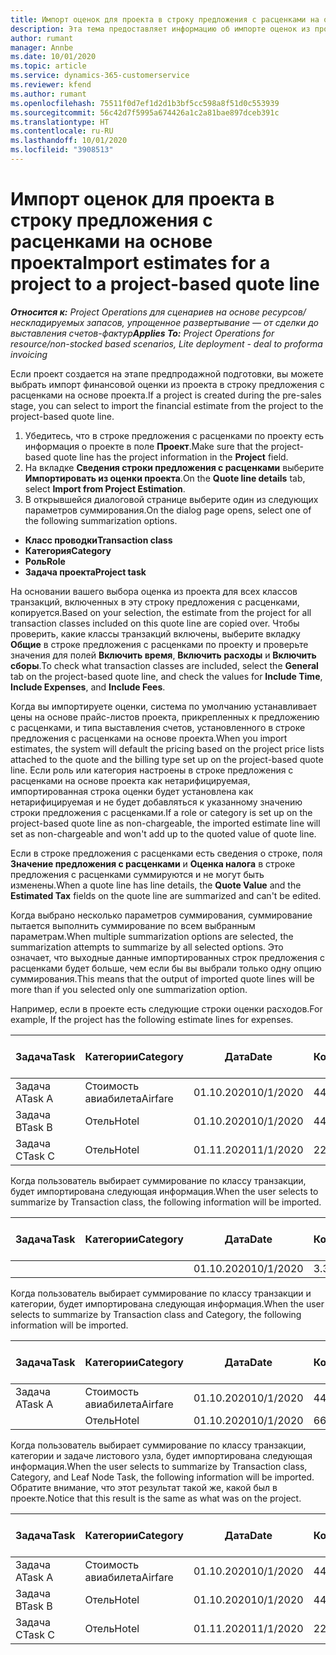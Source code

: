 ```yaml
---
title: Импорт оценок для проекта в строку предложения с расценками на основе проекта
description: Эта тема предоставляет информацию об импорте оценок из проекта в строку предложения с расценками.
author: rumant
manager: Annbe
ms.date: 10/01/2020
ms.topic: article
ms.service: dynamics-365-customerservice
ms.reviewer: kfend
ms.author: rumant
ms.openlocfilehash: 75511f0d7ef1d2d1b3bf5cc598a8f51d0c553939
ms.sourcegitcommit: 56c42d7f5995a674426a1c2a81bae897dceb391c
ms.translationtype: HT
ms.contentlocale: ru-RU
ms.lasthandoff: 10/01/2020
ms.locfileid: "3908513"
---
```

# <a name="import-estimates-for-a-project-to-a-project-based-quote-line"></a><span data-ttu-id="a30aa-103">Импорт оценок для проекта в строку предложения с расценками на основе проекта</span><span class="sxs-lookup"><span data-stu-id="a30aa-103">Import estimates for a project to a project-based quote line</span></span>

<span data-ttu-id="a30aa-104">_**Относится к:** Project Operations для сценариев на основе ресурсов/нескладируемых запасов, упрощенное развертывание — от сделки до выставления счетов-фактур_</span><span class="sxs-lookup"><span data-stu-id="a30aa-104">_**Applies To:** Project Operations for resource/non-stocked based scenarios, Lite deployment - deal to proforma invoicing_</span></span>


<span data-ttu-id="a30aa-105">Если проект создается на этапе предпродажной подготовки, вы можете выбрать импорт финансовой оценки из проекта в строку предложения с расценками на основе проекта.</span><span class="sxs-lookup"><span data-stu-id="a30aa-105">If a project is created during the pre-sales stage, you can select to import the financial estimate from the project to the project-based quote line.</span></span>

1. <span data-ttu-id="a30aa-106">Убедитесь, что в строке предложения с расценками по проекту есть информация о проекте в поле **Проект**.</span><span class="sxs-lookup"><span data-stu-id="a30aa-106">Make sure that the project-based quote line has the project information in the **Project** field.</span></span>
2. <span data-ttu-id="a30aa-107">На вкладке **Сведения строки предложения с расценками** выберите **Импортировать из оценки проекта**.</span><span class="sxs-lookup"><span data-stu-id="a30aa-107">On the **Quote line details** tab, select **Import from Project Estimation**.</span></span>
3. <span data-ttu-id="a30aa-108">В открывшейся диалоговой странице выберите один из следующих параметров суммирования.</span><span class="sxs-lookup"><span data-stu-id="a30aa-108">On the dialog page opens, select one of the following summarization options.</span></span>

  - <span data-ttu-id="a30aa-109">**Класс проводки**</span><span class="sxs-lookup"><span data-stu-id="a30aa-109">**Transaction class**</span></span>
  - <span data-ttu-id="a30aa-110">**Категория**</span><span class="sxs-lookup"><span data-stu-id="a30aa-110">**Category**</span></span>
  - <span data-ttu-id="a30aa-111">**Роль**</span><span class="sxs-lookup"><span data-stu-id="a30aa-111">**Role**</span></span> 
  - <span data-ttu-id="a30aa-112">**Задача проекта**</span><span class="sxs-lookup"><span data-stu-id="a30aa-112">**Project task**</span></span>

<span data-ttu-id="a30aa-113">На основании вашего выбора оценка из проекта для всех классов транзакций, включенных в эту строку предложения с расценками, копируется.</span><span class="sxs-lookup"><span data-stu-id="a30aa-113">Based on your selection, the estimate from the project for all transaction classes included on this quote line are copied over.</span></span> <span data-ttu-id="a30aa-114">Чтобы проверить, какие классы транзакций включены, выберите вкладку **Общие** в строке предложения с расценками по проекту и проверьте значения для полей **Включить время**, **Включить расходы** и **Включить сборы**.</span><span class="sxs-lookup"><span data-stu-id="a30aa-114">To check what transaction classes are included, select the **General** tab on the project-based quote line, and check the values for **Include Time**, **Include Expenses**, and **Include Fees**.</span></span>

<span data-ttu-id="a30aa-115">Когда вы импортируете оценки, система по умолчанию устанавливает цены на основе прайс-листов проекта, прикрепленных к предложению с расценками, и типа выставления счетов, установленного в строке предложения с расценками на основе проекта.</span><span class="sxs-lookup"><span data-stu-id="a30aa-115">When you import estimates, the system will default the pricing based on the project price lists attached to the quote and the billing type set up on the project-based quote line.</span></span> <span data-ttu-id="a30aa-116">Если роль или категория настроены в строке предложения с расценками на основе проекта как нетарифицируемая, импортированная строка оценки будет установлена как нетарифицируемая и не будет добавляться к указанному значению строки предложения с расценками.</span><span class="sxs-lookup"><span data-stu-id="a30aa-116">If a role or category is set up on the project-based quote line as non-chargeable, the imported estimate line will set as non-chargeable and won't add up to the quoted value of quote line.</span></span>

<span data-ttu-id="a30aa-117">Если в строке предложения с расценками есть сведения о строке, поля **Значение предложения с расценками** и **Оценка налога** в строке предложения с расценками суммируются и не могут быть изменены.</span><span class="sxs-lookup"><span data-stu-id="a30aa-117">When a quote line has line details, the **Quote Value** and the **Estimated Tax** fields on the quote line are summarized and can't be edited.</span></span>

<span data-ttu-id="a30aa-118">Когда выбрано несколько параметров суммирования, суммирование пытается выполнить суммирование по всем выбранным параметрам.</span><span class="sxs-lookup"><span data-stu-id="a30aa-118">When multiple summarization options are selected, the summarization attempts to summarize by all selected options.</span></span> <span data-ttu-id="a30aa-119">Это означает, что выходные данные импортированных строк предложения с расценками будет больше, чем если бы вы выбрали только одну опцию суммирования.</span><span class="sxs-lookup"><span data-stu-id="a30aa-119">This means that the output of imported quote lines will be more than if you selected only one summarization option.</span></span>

<span data-ttu-id="a30aa-120">Например, если в проекте есть следующие строки оценки расходов.</span><span class="sxs-lookup"><span data-stu-id="a30aa-120">For example, If the project has the following estimate lines for expenses.</span></span>

| <span data-ttu-id="a30aa-121">Задача</span><span class="sxs-lookup"><span data-stu-id="a30aa-121">Task</span></span> | <span data-ttu-id="a30aa-122">Категории</span><span class="sxs-lookup"><span data-stu-id="a30aa-122">Category</span></span> | <span data-ttu-id="a30aa-123">Дата</span><span class="sxs-lookup"><span data-stu-id="a30aa-123">Date</span></span> | <span data-ttu-id="a30aa-124">Количество</span><span class="sxs-lookup"><span data-stu-id="a30aa-124">Quantity</span></span> | <span data-ttu-id="a30aa-125">Цена за единицу</span><span class="sxs-lookup"><span data-stu-id="a30aa-125">Unit price</span></span> | <span data-ttu-id="a30aa-126">Сумма</span><span class="sxs-lookup"><span data-stu-id="a30aa-126">Amount</span></span> |
| --- | --- | --- | --- | --- | --- |
| <span data-ttu-id="a30aa-127">Задача A</span><span class="sxs-lookup"><span data-stu-id="a30aa-127">Task A</span></span> | <span data-ttu-id="a30aa-128">Стоимость авиабилета</span><span class="sxs-lookup"><span data-stu-id="a30aa-128">Airfare</span></span> | <span data-ttu-id="a30aa-129">01.10.2020</span><span class="sxs-lookup"><span data-stu-id="a30aa-129">10/1/2020</span></span> | <span data-ttu-id="a30aa-130">4</span><span class="sxs-lookup"><span data-stu-id="a30aa-130">4</span></span> | <span data-ttu-id="a30aa-131">400</span><span class="sxs-lookup"><span data-stu-id="a30aa-131">400</span></span> | <span data-ttu-id="a30aa-132">1600</span><span class="sxs-lookup"><span data-stu-id="a30aa-132">1600</span></span> |
| <span data-ttu-id="a30aa-133">Задача B</span><span class="sxs-lookup"><span data-stu-id="a30aa-133">Task B</span></span> | <span data-ttu-id="a30aa-134">Отель</span><span class="sxs-lookup"><span data-stu-id="a30aa-134">Hotel</span></span> | <span data-ttu-id="a30aa-135">01.10.2020</span><span class="sxs-lookup"><span data-stu-id="a30aa-135">10/1/2020</span></span> | <span data-ttu-id="a30aa-136">4</span><span class="sxs-lookup"><span data-stu-id="a30aa-136">4</span></span> | <span data-ttu-id="a30aa-137">200</span><span class="sxs-lookup"><span data-stu-id="a30aa-137">200</span></span> | <span data-ttu-id="a30aa-138">800</span><span class="sxs-lookup"><span data-stu-id="a30aa-138">800</span></span> |
| <span data-ttu-id="a30aa-139">Задача C</span><span class="sxs-lookup"><span data-stu-id="a30aa-139">Task C</span></span> | <span data-ttu-id="a30aa-140">Отель</span><span class="sxs-lookup"><span data-stu-id="a30aa-140">Hotel</span></span> | <span data-ttu-id="a30aa-141">01.11.2020</span><span class="sxs-lookup"><span data-stu-id="a30aa-141">11/1/2020</span></span> | <span data-ttu-id="a30aa-142">2</span><span class="sxs-lookup"><span data-stu-id="a30aa-142">2</span></span> | <span data-ttu-id="a30aa-143">200</span><span class="sxs-lookup"><span data-stu-id="a30aa-143">200</span></span> | <span data-ttu-id="a30aa-144">400</span><span class="sxs-lookup"><span data-stu-id="a30aa-144">400</span></span> |

<span data-ttu-id="a30aa-145">Когда пользователь выбирает суммирование по классу транзакции, будет импортирована следующая информация.</span><span class="sxs-lookup"><span data-stu-id="a30aa-145">When the user selects to summarize by Transaction class, the following information will be imported.</span></span>

| <span data-ttu-id="a30aa-146">Задача</span><span class="sxs-lookup"><span data-stu-id="a30aa-146">Task</span></span> | <span data-ttu-id="a30aa-147">Категории</span><span class="sxs-lookup"><span data-stu-id="a30aa-147">Category</span></span> | <span data-ttu-id="a30aa-148">Дата</span><span class="sxs-lookup"><span data-stu-id="a30aa-148">Date</span></span> | <span data-ttu-id="a30aa-149">Количество</span><span class="sxs-lookup"><span data-stu-id="a30aa-149">Quantity</span></span> | <span data-ttu-id="a30aa-150">Цена за единицу</span><span class="sxs-lookup"><span data-stu-id="a30aa-150">Unit price</span></span> | <span data-ttu-id="a30aa-151">Сумма</span><span class="sxs-lookup"><span data-stu-id="a30aa-151">Amount</span></span> |
| --- | --- | --- | --- | --- | --- |
| | | <span data-ttu-id="a30aa-152">01.10.2020</span><span class="sxs-lookup"><span data-stu-id="a30aa-152">10/1/2020</span></span> | <span data-ttu-id="a30aa-153">3.34</span><span class="sxs-lookup"><span data-stu-id="a30aa-153">3.34</span></span> | <span data-ttu-id="a30aa-154">840</span><span class="sxs-lookup"><span data-stu-id="a30aa-154">840</span></span> | <span data-ttu-id="a30aa-155">2800</span><span class="sxs-lookup"><span data-stu-id="a30aa-155">2800</span></span> |

<span data-ttu-id="a30aa-156">Когда пользователь выбирает суммирование по классу транзакции и категории, будет импортирована следующая информация.</span><span class="sxs-lookup"><span data-stu-id="a30aa-156">When the user selects to summarize by Transaction class and Category, the following information will be imported.</span></span>

| <span data-ttu-id="a30aa-157">Задача</span><span class="sxs-lookup"><span data-stu-id="a30aa-157">Task</span></span> | <span data-ttu-id="a30aa-158">Категории</span><span class="sxs-lookup"><span data-stu-id="a30aa-158">Category</span></span> | <span data-ttu-id="a30aa-159">Дата</span><span class="sxs-lookup"><span data-stu-id="a30aa-159">Date</span></span> | <span data-ttu-id="a30aa-160">Количество</span><span class="sxs-lookup"><span data-stu-id="a30aa-160">Quantity</span></span> | <span data-ttu-id="a30aa-161">Цена за единицу</span><span class="sxs-lookup"><span data-stu-id="a30aa-161">Unit price</span></span> | <span data-ttu-id="a30aa-162">Сумма</span><span class="sxs-lookup"><span data-stu-id="a30aa-162">Amount</span></span> |
| --- | --- | --- | --- | --- | --- |
| <span data-ttu-id="a30aa-163">Задача A</span><span class="sxs-lookup"><span data-stu-id="a30aa-163">Task A</span></span> | <span data-ttu-id="a30aa-164">Стоимость авиабилета</span><span class="sxs-lookup"><span data-stu-id="a30aa-164">Airfare</span></span> | <span data-ttu-id="a30aa-165">01.10.2020</span><span class="sxs-lookup"><span data-stu-id="a30aa-165">10/1/2020</span></span> | <span data-ttu-id="a30aa-166">4</span><span class="sxs-lookup"><span data-stu-id="a30aa-166">4</span></span> | <span data-ttu-id="a30aa-167">400</span><span class="sxs-lookup"><span data-stu-id="a30aa-167">400</span></span> | <span data-ttu-id="a30aa-168">1600</span><span class="sxs-lookup"><span data-stu-id="a30aa-168">1600</span></span> |
| | <span data-ttu-id="a30aa-169">Отель</span><span class="sxs-lookup"><span data-stu-id="a30aa-169">Hotel</span></span> | <span data-ttu-id="a30aa-170">01.10.2020</span><span class="sxs-lookup"><span data-stu-id="a30aa-170">10/1/2020</span></span> | <span data-ttu-id="a30aa-171">6</span><span class="sxs-lookup"><span data-stu-id="a30aa-171">6</span></span> | <span data-ttu-id="a30aa-172">200</span><span class="sxs-lookup"><span data-stu-id="a30aa-172">200</span></span> | <span data-ttu-id="a30aa-173">1200</span><span class="sxs-lookup"><span data-stu-id="a30aa-173">1200</span></span> |

<span data-ttu-id="a30aa-174">Когда пользователь выбирает суммирование по классу транзакции, категории и задаче листового узла, будет импортирована следующая информация.</span><span class="sxs-lookup"><span data-stu-id="a30aa-174">When the user selects to summarize by Transaction class, Category, and Leaf Node Task, the following information will be imported.</span></span> <span data-ttu-id="a30aa-175">Обратите внимание, что этот результат такой же, какой был в проекте.</span><span class="sxs-lookup"><span data-stu-id="a30aa-175">Notice that this result is the same as what was on the project.</span></span>

| <span data-ttu-id="a30aa-176">Задача</span><span class="sxs-lookup"><span data-stu-id="a30aa-176">Task</span></span> | <span data-ttu-id="a30aa-177">Категории</span><span class="sxs-lookup"><span data-stu-id="a30aa-177">Category</span></span> | <span data-ttu-id="a30aa-178">Дата</span><span class="sxs-lookup"><span data-stu-id="a30aa-178">Date</span></span> | <span data-ttu-id="a30aa-179">Количество</span><span class="sxs-lookup"><span data-stu-id="a30aa-179">Quantity</span></span> | <span data-ttu-id="a30aa-180">Цена за единицу</span><span class="sxs-lookup"><span data-stu-id="a30aa-180">Unit price</span></span> | <span data-ttu-id="a30aa-181">Сумма</span><span class="sxs-lookup"><span data-stu-id="a30aa-181">Amount</span></span> |
| --- | --- | --- | --- | --- | --- |
| <span data-ttu-id="a30aa-182">Задача A</span><span class="sxs-lookup"><span data-stu-id="a30aa-182">Task A</span></span> | <span data-ttu-id="a30aa-183">Стоимость авиабилета</span><span class="sxs-lookup"><span data-stu-id="a30aa-183">Airfare</span></span> | <span data-ttu-id="a30aa-184">01.10.2020</span><span class="sxs-lookup"><span data-stu-id="a30aa-184">10/1/2020</span></span> | <span data-ttu-id="a30aa-185">4</span><span class="sxs-lookup"><span data-stu-id="a30aa-185">4</span></span> | <span data-ttu-id="a30aa-186">400</span><span class="sxs-lookup"><span data-stu-id="a30aa-186">400</span></span> | <span data-ttu-id="a30aa-187">1600</span><span class="sxs-lookup"><span data-stu-id="a30aa-187">1600</span></span> |
| <span data-ttu-id="a30aa-188">Задача B</span><span class="sxs-lookup"><span data-stu-id="a30aa-188">Task B</span></span> | <span data-ttu-id="a30aa-189">Отель</span><span class="sxs-lookup"><span data-stu-id="a30aa-189">Hotel</span></span> | <span data-ttu-id="a30aa-190">01.10.2020</span><span class="sxs-lookup"><span data-stu-id="a30aa-190">10/1/2020</span></span> | <span data-ttu-id="a30aa-191">4</span><span class="sxs-lookup"><span data-stu-id="a30aa-191">4</span></span> | <span data-ttu-id="a30aa-192">200</span><span class="sxs-lookup"><span data-stu-id="a30aa-192">200</span></span> | <span data-ttu-id="a30aa-193">800</span><span class="sxs-lookup"><span data-stu-id="a30aa-193">800</span></span> |
| <span data-ttu-id="a30aa-194">Задача C</span><span class="sxs-lookup"><span data-stu-id="a30aa-194">Task C</span></span> | <span data-ttu-id="a30aa-195">Отель</span><span class="sxs-lookup"><span data-stu-id="a30aa-195">Hotel</span></span> | <span data-ttu-id="a30aa-196">01.11.2020</span><span class="sxs-lookup"><span data-stu-id="a30aa-196">11/1/2020</span></span> | <span data-ttu-id="a30aa-197">2</span><span class="sxs-lookup"><span data-stu-id="a30aa-197">2</span></span> | <span data-ttu-id="a30aa-198">200</span><span class="sxs-lookup"><span data-stu-id="a30aa-198">200</span></span> | <span data-ttu-id="a30aa-199">400</span><span class="sxs-lookup"><span data-stu-id="a30aa-199">400</span></span> |